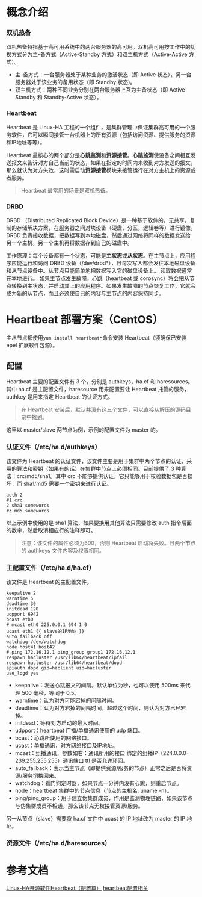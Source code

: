 # 概念介绍

### 双机热备
双机热备特指基于高可用系统中的两台服务器的高可用。双机高可用按工作中的切换方式分为主-备方式（Active-Standby 方式）和双主机方式（Active-Active 方式）。

- 主-备方式：一台服务器处于某种业务的激活状态（即 Active 状态），另一台服务器处于该业务的备用状态（即 Standby 状态)。
- 双主机方式：两种不同业务分别在两台服务器上互为主备状态（即 Active-Standby 和 Standby-Active 状态）。

### Heartbeat
Heartbeat 是 Linux-HA 工程的一个组件，是集群管理中保证集群高可用的一个服务软件，它可以瞬间接管一台机器上的所有资源（包括访问资源、提供服务的资源和IP地址等等）。

Heartbeat 最核心的两个部分是**心跳监测**和**资源接管**。**心跳监测**使设备之间相互发送报文来告诉对方自己当前的状态，如果在指定的时间内未收到对方发送的报文，那么就认为对方失效，这时需启动**资源接管**模块来接管运行在对方主机上的资源或者服务。

>  Heartbeat 最常用的场景是双机热备。

### DRBD
DRBD （Distributed Replicated Block Device）是一种基于软件的，无共享，复制的存储解决方案，在服务器之间对块设备（硬盘，分区，逻辑卷等）进行镜像。DRBD 负责接收数据，把数据写到本地磁盘，然后通过网络将同样的数据发送给另一个主机，另一个主机再将数据存到自己的磁盘中。

工作原理：每个设备都有一个状态，可能是**主状态**或**从状态**。在主节点上，应用程序应能运行和访问 DRBD 设备（/dev/drbd*），且每次写入都会发往本地磁盘设备和从节点设备中。从节点只能简单地把数据写入它的磁盘设备上。 读取数据通常在本地进行。 如果主节点发生故障，心跳（heartbeat 或 corosync）将会把从节点转换到主状态，并启动其上的应用程序。如果发生故障的节点恢复工作，它就会成为新的从节点，而且必须使自己的内容与主节点的内容保持同步。

# Heartbeat 部署方案（CentOS）

主从节点都使用`yum install heartbeat*`命令安装 Heartbeat（须确保已安装 epel 扩展软件包源）。

## 配置
Heartbeat 主要的配置文件有 3 个，分别是 authkeys，ha.cf 和 haresources。其中 ha.cf 是主配置文件，haresource 用来配置要让 Heartbeat 托管的服务，authkey 是用来指定 Heartbeat 的认证方式。

> 在 Heartbeat 安装后，默认并没有这三个文件，可以直接从解压的源码目录中找到。

这里以 master/slave 两节点为例，示例的配置文件为 master 的。

### 认证文件（/etc/ha.d/authkeys）

该文件为 Heartbeat 的认证文件，该文件主要是用于集群中两个节点的认证，采用的算法和密钥（如果有的话）在集群中节点上必须相同。目前提供了 3 种算法：crc/md5/sha1。其中 crc 不能够提供认证，它只能够用于校验数据包是否损坏，而 sha1/md5 需要一个密钥来进行认证。

```
auth 2
#1 crc
2 sha1 somewords
#3 md5 somewords
```

以上示例中使用的是 sha1 算法，如果要换用其他算法只需要修改 auth 指令后面的数字，然后取消相应行的注释即可。

> 注意：该文件的属性必须为600，否则 Heartbeat 启动将失败。且两个节点的 authkeys 文件内容及权限相同。

### 主配置文件（/etc/ha.d/ha.cf）

该文件是 Heartbeat 的主配置文件。

```
keepalive 2
warntime 5
deadtime 30
initdead 120
udpport 6942
bcast eth0
# mcast eth0 225.0.0.1 694 1 0
ucast eth1 {{ slave的IP地址 }}
auto_failback off
watchdog /dev/watchdog
node host41 host42
# ping 172.16.12.1 ping_group group1 172.16.12.1
respawn hacluster /usr/lib64/heartbeat/ipfail
respawn hacluster /usr/lib64/heartbeat/dopd
apiauth dopd gid=haclient uid=hacluster
use_logd yes
```

- keepalive：发送心跳报文的间隔。默认单位为秒，也可以使用 500ms 来代理 500 毫秒，等同于 0.5。
- warntime：认为对方可能宕掉的间隔时间。
- deadtime：认为对方宕掉的间隔时间，超过这个时间，则认为对方已经宕掉。
- initdead：等待对方启动的最大时间。
- udpport：heartbeat 广播/单播通讯使用的 udp 端口。
- bcast：心跳所使用的网络接口。
- ucast：单播通讯，对方网络接口及IP地址。
- mcast：组播通讯，参数如右：通讯所用的接口 绑定的组播IP（224.0.0.0-239.255.255.255）通讯端口 ttl 是否允许环回。
- auto_failback：表示当主节点（即提供资源/服务的节点）正常之后是否将资源/服务切换回来。
- watchdog：看门狗定时器，如果节点一分钟内没有心跳，则重启节点。
- node：heartbeat 集群中的节点信息（节点的主机名: uname -n）。
- ping/ping_group：用于建立伪集群成员，作用是监测物理链路，如果该节点与伪集群成员不相通，那么该节点无权接管资源/服务。

另一从节点（slave）需要将 ha.cf 文件中 ucast 的 IP 地址改为 master 的 IP 地址。

### 资源文件（/etc/ha.d/haresources）



# 参考文档

[Linux-HA开源软件Heartbeat（配置篇）](http://ixdba.blog.51cto.com/2895551/548625)
[heartbeat配置相关](https://github.com/chenzhiwei/linux/tree/master/heartbeat)
